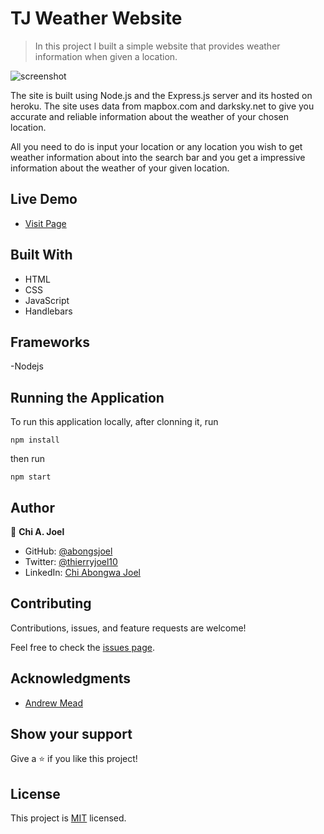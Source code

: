 
# TJ Weather Website

> In this project I built a simple website that provides weather information when given a location.

![screenshot](../master/screenshot.png)

The site is built using Node.js and the Express.js server and its hosted on heroku. The site uses data from mapbox.com and darksky.net to give you accurate and reliable information about the weather of your chosen location. 

All you need to do is input your location or any location you wish to get weather information about into the search bar and you get a impressive information about the weather of your given location.


## Live Demo 

- [Visit Page](https://tj-amazing-weather-app.herokuapp.com/)

## Built With

- HTML
- CSS
- JavaScript
- Handlebars

## Frameworks

-Nodejs

## Running the Application

To run this application locally, after clonning it, run 
```
npm install
```

then run 

```
npm start
```

## Author

👤 **Chi A. Joel**

- GitHub: [@abongsjoel](https://github.com/abongsjoel)
- Twitter: [@thierryjoel10](https://twitter.com/ThierryJoel10)
- LinkedIn: [Chi Abongwa Joel](https://www.linkedin.com/in/chi-abongwa-joel-b4285a97/)

## Contributing

Contributions, issues, and feature requests are welcome!

Feel free to check the [issues page](https://github.com/abongsjoel/tj-weather-website/issues).

## Acknowledgments

- [Andrew Mead](https://www.udemy.com/user/andrewmead/)


## Show your support
Give a ⭐️ if you like this project!

## License
  <p>This project is <a href="../master/LICENSE">MIT</a> licensed.</p>


